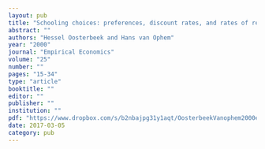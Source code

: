 ```yaml
---
layout: pub
title: "Schooling choices: preferences, discount rates, and rates of return"
abstract: ""
authors: "Hessel Oosterbeek and Hans van Ophem"
year: "2000"
journal: "Empirical Economics"
volume: "25"
number: ""
pages: "15-34"
type: "article"
booktitle: ""
editor: ""
publisher: ""
institution: ""
pdf: "https://www.dropbox.com/s/b2nbajpg31y1aqt/OosterbeekVanophem2000empec.pdf?dl=0"
date: 2017-03-05
category: pub
---
```

